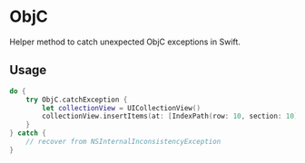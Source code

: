 # ObjC

Helper method to catch unexpected ObjC exceptions in Swift.

## Usage

```swift
do {
    try ObjC.catchException {
        let collectionView = UICollectionView()
        collectionView.insertItems(at: [IndexPath(row: 10, section: 10)])
    }
} catch {
    // recover from NSInternalInconsistencyException
}
```
